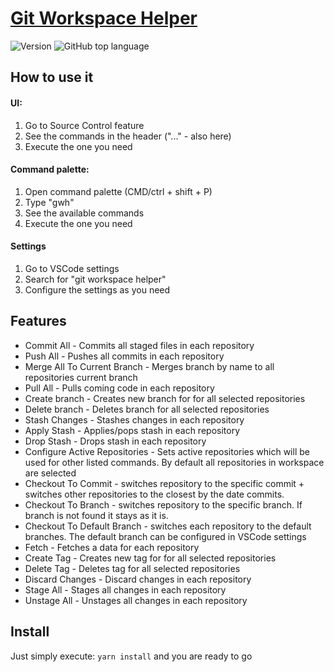 # [Git Workspace Helper](https://marketplace.visualstudio.com/items?itemName=stelesh.git-workspace-helper)

![Version](https://img.shields.io/github/package-json/v/sergeyteleshev/git-workspace-helper)
![GitHub top language](https://img.shields.io/github/languages/top/sergeyteleshev/git-workspace-helper)

## How to use it

#### UI:

1. Go to Source Control feature
2. See the commands in the header ("..." - also here)
3. Execute the one you need

#### Command palette:

1. Open command palette (CMD/ctrl + shift + P)
2. Type "gwh"
3. See the available commands
4. Execute the one you need

#### Settings

1. Go to VSCode settings
2. Search for "git workspace helper"
3. Configure the settings as you need

## Features

- Commit All - Commits all staged files in each repository
- Push All - Pushes all commits in each repository
- Merge All To Current Branch - Merges branch by name to all repositories current branch
- Pull All - Pulls coming code in each repository
- Create branch - Creates new branch for for all selected repositories
- Delete branch - Deletes branch for all selected repositories
- Stash Changes - Stashes changes in each repository
- Apply Stash - Applies/pops stash in each repository
- Drop Stash - Drops stash in each repository
- Configure Active Repositories - Sets active repositories which will be used for other listed commands. By default all repositories in workspace are selected
- Checkout To Commit - switches repository to the specific commit + switches other repositories to the closest by the date commits.
- Checkout To Branch - switches repository to the specific branch. If branch is not found it stays as it is.
- Checkout To Default Branch - switches each repository to the default branches. The default branch can be configured in VSCode settings
- Fetch - Fetches a data for each repository
- Create Tag - Creates new tag for for all selected repositories
- Delete Tag - Deletes tag for all selected repositories
- Discard Changes - Discard changes in each repository
- Stage All - Stages all changes in each repository
- Unstage All - Unstages all changes in each repository

## Install

Just simply execute: `yarn install` and you are ready to go
